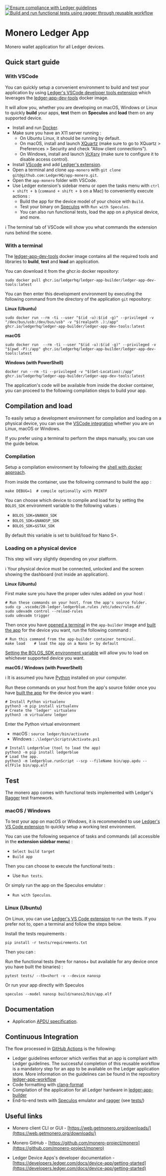 [![Ensure compliance with Ledger guidelines](https://github.com/LedgerHQ/app-monero/actions/workflows/guidelines_enforcer.yml/badge.svg?branch=develop)](https://github.com/LedgerHQ/app-monero/actions/workflows/guidelines_enforcer.yml) [![Build and run functional tests using ragger through reusable workflow](https://github.com/LedgerHQ/app-monero/actions/workflows/build_and_functional_tests.yml/badge.svg?branch=develop)](https://github.com/LedgerHQ/app-monero/actions/workflows/build_and_functional_tests.yml)

# Monero Ledger App

Monero wallet application for all Ledger devices.

## Quick start guide

### With VSCode

You can quickly setup a convenient environment to build and test your application by using [Ledger's VSCode developer tools extension](https://marketplace.visualstudio.com/items?itemName=LedgerHQ.ledger-dev-tools) which leverages the [ledger-app-dev-tools](https://github.com/LedgerHQ/ledger-app-builder/pkgs/container/ledger-app-builder%2Fledger-app-dev-tools) docker image.

It will allow you, whether you are developing on macOS, Windows or Linux to quickly **build** your apps, **test** them on **Speculos** and **load** them on any supported device.

* Install and run [Docker](https://www.docker.com/products/docker-desktop/).
* Make sure you have an X11 server running :
    * On Ubuntu Linux, it should be running by default.
    * On macOS, install and launch [XQuartz](https://www.xquartz.org/) (make sure to go to XQuartz > Preferences > Security and check "Allow client connections").
    * On Windows, install and launch [VcXsrv](https://sourceforge.net/projects/vcxsrv/) (make sure to configure it to disable access control).
* Install [VScode](https://code.visualstudio.com/download) and add [Ledger's extension](https://marketplace.visualstudio.com/items?itemName=LedgerHQ.ledger-dev-tools).
* Open a terminal and clone `app-monero` with `git clone git@github.com:LedgerHQ/app-monero.git`.
* Open the `app-monero` folder with VSCode.
* Use Ledger extension's sidebar menu or open the tasks menu with `ctrl + shift + b` (`command + shift + b` on a Mac) to conveniently execute actions :
    * Build the app for the device model of your choice with `Build`.
    * Test your binary on [Speculos](https://github.com/LedgerHQ/speculos) with `Run with Speculos`.
    * You can also run functional tests, load the app on a physical device, and more.

:information_source: The terminal tab of VSCode will show you what commands the extension runs behind the scene.

### With a terminal

The [ledger-app-dev-tools](https://github.com/LedgerHQ/ledger-app-builder/pkgs/container/ledger-app-builder%2Fledger-app-dev-tools) docker image contains all the required tools and libraries to **build**, **test** and **load** an application.

You can download it from the ghcr.io docker repository:

```shell
sudo docker pull ghcr.io/ledgerhq/ledger-app-builder/ledger-app-dev-tools:latest
```

You can then enter this development environment by executing the following command from the directory of the application `git` repository:

**Linux (Ubuntu)**

```shell
sudo docker run --rm -ti --user "$(id -u):$(id -g)" --privileged -v "/dev/bus/usb:/dev/bus/usb" -v "$(realpath .):/app" ghcr.io/ledgerhq/ledger-app-builder/ledger-app-dev-tools:latest
```

**macOS**

```shell
sudo docker run  --rm -ti --user "$(id -u):$(id -g)" --privileged -v "$(pwd -P):/app" ghcr.io/ledgerhq/ledger-app-builder/ledger-app-dev-tools:latest
```

**Windows (with PowerShell)**

```shell
docker run --rm -ti --privileged -v "$(Get-Location):/app" ghcr.io/ledgerhq/ledger-app-builder/ledger-app-dev-tools:latest
```

The application's code will be available from inside the docker container, you can proceed to the following compilation steps to build your app.

## Compilation and load

To easily setup a development environment for compilation and loading on a physical device, you can use the [VSCode integration](#with-vscode) whether you are on Linux, macOS or Windows.

If you prefer using a terminal to perform the steps manually, you can use the guide below.

### Compilation

Setup a compilation environment by following the [shell with docker approach](#with-a-terminal).

From inside the container, use the following command to build the app :

```shell
make DEBUG=1  # compile optionally with PRINTF
```

You can choose which device to compile and load for by setting the `BOLOS_SDK` environment variable to the following values :

* `BOLOS_SDK=$NANOX_SDK`
* `BOLOS_SDK=$NANOSP_SDK`
* `BOLOS_SDK=$STAX_SDK`

By default this variable is set to build/load for Nano S+.

### Loading on a physical device

This step will vary slightly depending on your platform.

:information_source: Your physical device must be connected, unlocked and the screen showing the dashboard (not inside an application).

**Linux (Ubuntu)**

First make sure you have the proper udev rules added on your host :

```shell
# Run these commands on your host, from the app's source folder.
sudo cp .vscode/20-ledger.ledgerblue.rules /etc/udev/rules.d/
sudo udevadm control --reload-rules
sudo udevadm trigger
```

Then once you have [opened a terminal](#with-a-terminal) in the `app-builder` image and [built the app](#compilation-and-load) for the device you want, run the following command :

```shell
# Run this command from the app-builder container terminal.
make load    # load the app on a Nano S+ by default
```

[Setting the BOLOS_SDK environment variable](#compilation-and-load) will allow you to load on whichever supported device you want.

**macOS / Windows (with PowerShell)**

:information_source: It is assumed you have [Python](https://www.python.org/downloads/) installed on your computer.

Run these commands on your host from the app's source folder once you have [built the app](#compilation-and-load) for the device you want :

```shell
# Install Python virtualenv
python3 -m pip install virtualenv
# Create the 'ledger' virtualenv
python3 -m virtualenv ledger
```

Enter the Python virtual environment

* macOS : `source ledger/bin/activate`
* Windows : `.\ledger\Scripts\Activate.ps1`

```shell
# Install Ledgerblue (tool to load the app)
python3 -m pip install ledgerblue
# Load the app.
python3 -m ledgerblue.runScript --scp --fileName bin/app.apdu --elfFile bin/app.elf
```

## Test

The monero app comes with functional tests implemented with Ledger's [Ragger](https://github.com/LedgerHQ/ragger) test framework.

### macOS / Windows

To test your app on macOS or Windows, it is recommended to use [Ledger's VS Code extension](#with-vscode) to quickly setup a working test environment.

You can use the following sequence of tasks and commands (all accessible in the **extension sidebar menu**) :

* `Select build target`
* `Build app`

Then you can choose to execute the functional tests :

* Use `Run tests`.

Or simply run the app on the Speculos emulator :

* `Run with Speculos`.

### Linux (Ubuntu)

On Linux, you can use [Ledger's VS Code extension](#with-vscode) to run the tests. If you prefer not to, open a terminal and follow the steps below.

Install the tests requirements :

```shell
pip install -r tests/requirements.txt
```

Then you can :

Run the functional tests (here for nanos+ but available for any device once you have built the binaries) :

```shell
pytest tests/ --tb=short -v --device nanosp
```

Or run your app directly with Speculos

```shell
speculos --model nanosp build/nanos2/bin/app.elf
```

## Documentation

- Application [APDU specification](doc/developer/blue-app-commands.rst).

## Continuous Integration

The flow processed in [GitHub Actions](https://github.com/features/actions) is the following:

- Ledger guidelines enforcer which verifies that an app is compliant with Ledger guidelines. The successful completion of this reusable workflow is a mandatory step for an app to be available on the Ledger application store. More information on the guidelines can be found in the repository [ledger-app-workflow](https://github.com/LedgerHQ/ledger-app-workflows)
- Code formatting with [clang-format](http://clang.llvm.org/docs/ClangFormat.html)
- Compilation of the application for all Ledger hardware in [ledger-app-builder](https://github.com/LedgerHQ/ledger-app-builder)
- End-to-end tests with [Speculos](https://github.com/LedgerHQ/speculos) emulator and [ragger](https://github.com/LedgerHQ/ragger) (see [tests/](tests/))

## Useful links

* Monero client CLI or GUI - [https://web.getmonero.org/downloads/](https://web.getmonero.org/downloads/)

* Monero GitHub - [https://github.com/monero-project/monero](https://github.com/monero-project/monero)

* Ledger Device Apps's developer documentation - [https://developers.ledger.com/docs/device-app/getting-started](https://developers.ledger.com/docs/device-app/getting-started)
